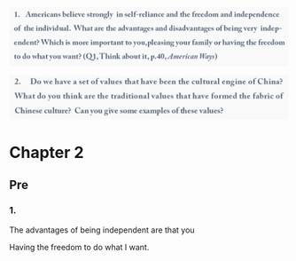 ![](./images/2021-03-17-21-41-41.png)

![](./images/2021-03-17-21-41-32.png)

# Chapter 2

## Pre

### 1.

The advantages of being independent are that you 

Having the freedom to do what I want.

